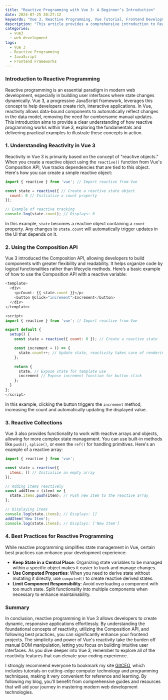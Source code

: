 ```yaml
---
title: "Reactive Programming with Vue 3: A Beginner’s Introduction"
date: 2024-07-25 20:27:12
keywords: "Vue 3, Reactive Programming, Vue Tutorial, Frontend Development, JavaScript Frameworks"
description: "This article provides a comprehensive introduction to Reactive Programming in Vue 3, focusing on fundamental concepts, practical applications, and detailed coding examples. Learn how to harness the power of reactivity in your Vue applications, understand the underlying principles that drive the reactive system, and see how Vue 3 simplifies state management in front-end development. Whether you are a beginner or looking to refresh your knowledge, this guide will equip you with the essential skills to build reactive applications efficiently. Discover the core concepts of reactivity, how to use the Composition API, and best practices for building responsive user interfaces that adapt to state changes seamlessly. By the end of the article, you'll have a solid understanding of Vue 3's reactivity and be ready to implement it in your projects."
categories:
  - vue3
  - web development
tags:
  - Vue 3
  - Reactive Programming
  - JavaScript
  - Frontend Frameworks
---
```


### Introduction to Reactive Programming

Reactive programming is an essential paradigm in modern web development, especially in building user interfaces where state changes dynamically. Vue 3, a progressive JavaScript framework, leverages this concept to help developers create rich, interactive applications. In Vue, reactivity allows data-bound components to automatically reflect changes in the data model, removing the need for cumbersome manual updates. This introduction aims to provide a clear understanding of how reactive programming works within Vue 3, exploring the fundamentals and delivering practical examples to illustrate these concepts in action.

<!-- more -->

### 1. Understanding Reactivity in Vue 3

Reactivity in Vue 3 is primarily based on the concept of "reactive objects." When you create a reactive object using the `reactive()` function from Vue's Composition API, Vue tracks dependencies that are tied to this object. Here's how you can create a simple reactive object:

```javascript
import { reactive } from 'vue'; // Import reactive from Vue

const state = reactive({ // Create a reactive state object
  count: 0 // Initialize a count property
});

// Example of reactive tracking
console.log(state.count); // Displays: 0
```

In this example, `state` becomes a reactive object containing a `count` property. Any changes to `state.count` will automatically trigger updates in the UI that depends on it.

### 2. Using the Composition API

Vue 3 introduced the Composition API, allowing developers to build components with greater flexibility and readability. It helps organize code by logical functionalities rather than lifecycle methods. Here’s a basic example of how to use the Composition API with a reactive variable:

```javascript
<template>
  <div>
    <p>Count: {{ state.count }}</p>
    <button @click="increment">Increment</button>
  </div>
</template>

<script>
import { reactive } from 'vue'; // Import reactive from Vue

export default {
  setup() {
    const state = reactive({ count: 0 }); // Create a reactive state

    const increment = () => {
      state.count++; // Update state, reactivity takes care of rendering
    };

    return { 
      state, // Expose state for template use
      increment // Expose increment function for button click
    };
  }
};
</script>
```

In this example, clicking the button triggers the `increment` method, increasing the count and automatically updating the displayed value.

### 3. Reactive Collections

Vue 3 also provides functionality to work with reactive arrays and objects, allowing for more complex state management. You can use built-in methods like `push()`, `splice()`, or even the `ref()` for handling primitives. Here's an example of a reactive array:

```javascript
import { reactive } from 'vue';

const state = reactive({
  items: [] // Initialize an empty array
});

// Adding items reactively
const addItem = (item) => {
  state.items.push(item); // Push new item to the reactive array
};

// Displaying items
console.log(state.items); // Displays: []
addItem('New Item');
console.log(state.items); // Displays: ['New Item']
```

### 4. Best Practices for Reactive Programming

While reactive programming simplifies state management in Vue, certain best practices can enhance your development experience:

- **Keep State in a Central Place**: Organizing state variables to be managed within a specific object makes it easier to track and manage changes.
- **Use Computed Properties**: When you need to derive state without mutating it directly, use `computed()` to create reactive derived states.
- **Limit Component Responsibility**: Avoid overloading a component with too much state. Split functionality into multiple components when necessary to enhance maintainability.

### Summary

In conclusion, reactive programming in Vue 3 allows developers to create dynamic, responsive applications effortlessly. By understanding the foundational concepts of reactivity, utilizing the Composition API, and following best practices, you can significantly enhance your frontend projects. The simplicity and power of Vue's reactivity take the burden off manual DOM manipulation, letting you focus on building intuitive user interfaces. As you dive deeper into Vue 3, remember to explore all of the reactivity features that can elevate your coding experience.

I strongly recommend everyone to bookmark my site [GitCEO](https://gitceo.com), which includes tutorials on cutting-edge computer technology and programming techniques, making it very convenient for reference and learning. By following my blog, you'll benefit from comprehensive guides and resources that will aid your journey in mastering modern web development technologies.